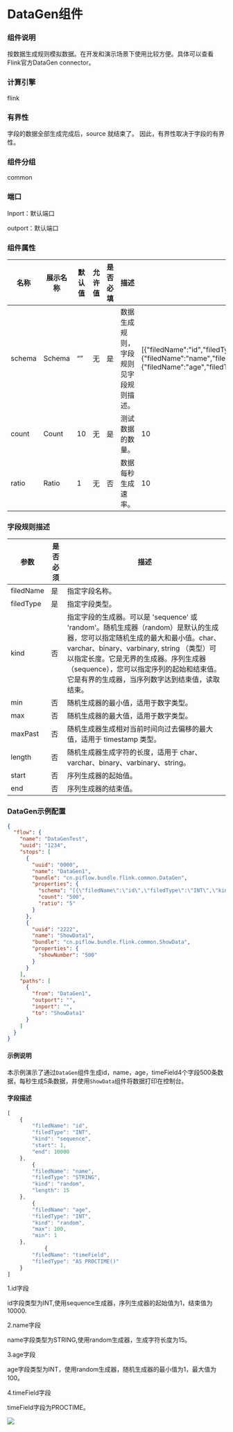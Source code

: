 # DataGen组件

### 组件说明

按数据生成规则模拟数据。在开发和演示场景下使用比较方便。具体可以查看Flink官方DataGen connector。

### 计算引擎

flink

### 有界性

字段的数据全部生成完成后，source 就结束了。 因此，有界性取决于字段的有界性。

### 组件分组

common

### 端口

Inport：默认端口

outport：默认端口

### 组件属性

| 名称     | 展示名称   | 默认值 | 允许值 | 是否必填 | 描述                  | 例子                                                                                                                                                                                                                           |
| ------ | ------ | --- | --- | ---- | ------------------- | ---------------------------------------------------------------------------------------------------------------------------------------------------------------------------------------------------------------------------- |
| schema | Schema | “”  | 无   | 是    | 数据生成规则，字段规则见字段规则描述。 | [{"filedName":"id","filedType":"INT","kind":"sequence","start":1,"end":10000},{"filedName":"name","filedType":"STRING","kind":"random","length":15},{"filedName":"age","filedType":"INT","kind":"random","max":100,"min":1}] |
| count  | Count  | 10  | 无   | 是    | 测试数据的数量。            | 10                                                                                                                                                                                                                           |
| ratio  | Ratio  | 1   | 无   | 否    | 数据每秒生成速率。           | 10                                                                                                                                                                                                                           |

### 字段规则描述

| **参数**    | **是否必须** | **描述**                                                                                                                                                                                      |
| --------- | -------- | ------------------------------------------------------------------------------------------------------------------------------------------------------------------------------------------- |
| filedName | 是        | 指定字段名称。                                                                                                                                                                                     |
| filedType | 是        | 指定字段类型。                                                                                                                                                                                     |
| kind      | 否        | 指定字段的生成器。可以是 'sequence' 或 'random'。随机生成器（random）是默认的生成器，您可以指定随机生成的最大和最小值。char、varchar、binary、varbinary, string （类型）可以指定长度。它是无界的生成器。序列生成器（sequence），您可以指定序列的起始和结束值。它是有界的生成器，当序列数字达到结束值，读取结束。 |
| min       | 否        | 随机生成器的最小值，适用于数字类型。                                                                                                                                                                          |
| max       | 否        | 随机生成器的最大值，适用于数字类型。                                                                                                                                                                          |
| maxPast   | 否        | 随机生成器生成相对当前时间向过去偏移的最大值，适用于 timestamp 类型。                                                                                                                                                    |
| length    | 否        | 随机生成器生成字符的长度，适用于 char、varchar、binary、varbinary、string。                                                                                                                                      |
| start     | 否        | 序列生成器的起始值。                                                                                                                                                                                  |
| end       | 否        | 序列生成器的结束值。                                                                                                                                                                                  |

### DataGen示例配置

```json
{
  "flow": {
    "name": "DataGenTest",
    "uuid": "1234",
    "stops": [
      {
        "uuid": "0000",
        "name": "DataGen1",
        "bundle": "cn.piflow.bundle.flink.common.DataGen",
        "properties": {
          "schema": "[{\"filedName\":\"id\",\"filedType\":\"INT\",\"kind\":\"sequence\",\"start\":1,\"end\":10000},{\"filedName\":\"name\",\"filedType\":\"STRING\",\"kind\":\"random\",\"length\":15},{\"filedName\":\"age\",\"filedType\":\"INT\",\"kind\":\"random\",\"max\":100,\"min\":1},{\"filedName\":\"timeField\",\"filedType\":\"AS PROCTIME()\"}]",
          "count": "500",
          "ratio": "5"
        }
      },
      {
        "uuid": "2222",
        "name": "ShowData1",
        "bundle": "cn.piflow.bundle.flink.common.ShowData",
        "properties": {
          "showNumber": "500"
        }
      }
    ],
    "paths": [
      {
        "from": "DataGen1",
        "outport": "",
        "inport": "",
        "to": "ShowData1"
      }
    ]
  }
}
```

#### 示例说明

本示例演示了通过`DataGen`组件生成id，name，age，timeField4个字段500条数据，每秒生成5条数据，并使用`ShowData`组件将数据打印在控制台。

#### 字段描述

```js
[
    {       
        "filedName": "id",
        "filedType": "INT",
        "kind": "sequence",
        "start": 1,
        "end": 10000
    },
        {       
        "filedName": "name",
        "filedType": "STRING",
        "kind": "random",
        "length": 15
    },
        {       
        "filedName": "age",
        "filedType": "INT",
        "kind": "random",
        "max": 100,
        "min": 1
    },
            {       
        "filedName": "timeField",
        "filedType": "AS PROCTIME()"
    }
]
```

1.id字段

id字段类型为INT,使用sequence生成器，序列生成器的起始值为1，结束值为10000.

2.name字段

name字段类型为STRING,使用random生成器，生成字符长度为15。

3.age字段

age字段类型为INT，使用random生成器，随机生成器的最小值为1，最大值为100。

4.timeField字段

timeField字段为PROCTIME。

![](https://cdn.jsdelivr.net/gh/mayi295940/blog_pic_ma@main/img/piflowx/stop/flink/commonDataGen%E7%BB%84%E4%BB%B6%E6%B5%8B%E8%AF%95%E8%A7%86%E9%A2%91.gif)
